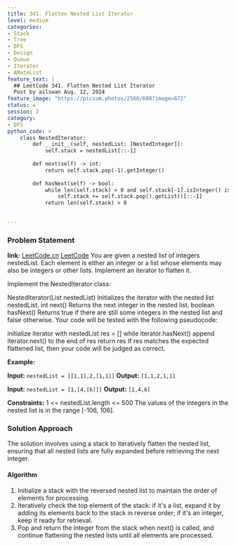 ```yaml
---
title: 341. Flatten Nested List Iterator
level: medium
categories:
- Stack
- Tree
- DFS
- Design
- Queue
- Iterator
- AMateList
feature_text: |
  ## LeetCode 341. Flatten Nested List Iterator
  Post by ailswan Aug. 12, 2024
feature_image: "https://picsum.photos/2560/600?image=872"
status: ★
session: 2
category:
- DFS
python_code: >
    class NestedIterator:
        def __init__(self, nestedList: [NestedInteger]):
            self.stack = nestedList[::-1]
        
        def next(self) -> int:
            return self.stack.pop(-1).getInteger()
        
        def hasNext(self) -> bool:
            while len(self.stack) > 0 and self.stack[-1].isInteger() is False:
                self.stack += self.stack.pop().getList()[::-1]
            return len(self.stack) > 0
 

---
```


### Problem Statement
**link:**
[LeetCode.cn](https://leetcode.cn/problems/flatten-nested-list-iterator/)
[LeetCode](https://leetcode.com/flatten-nested-list-iterator/)
You are given a nested list of integers nestedList. Each element is either an integer or a list whose elements may also be integers or other lists. Implement an iterator to flatten it.

Implement the NestedIterator class:

NestedIterator(List<NestedInteger> nestedList) Initializes the iterator with the nested list nestedList.
int next() Returns the next integer in the nested list.
boolean hasNext() Returns true if there are still some integers in the nested list and false otherwise.
Your code will be tested with the following pseudocode:

initialize iterator with nestedList
res = []
while iterator.hasNext()
    append iterator.next() to the end of res
return res
If res matches the expected flattened list, then your code will be judged as correct.

**Example:**

**Input:** `nestedList = [[1,1],2,[1,1]]`
**Output:** `[1,1,2,1,1]`
 
**Input:** `nestedList = [1,[4,[6]]]`
**Output:** `[1,4,6]`

**Constraints:**
1 <= nestedList.length <= 500
The values of the integers in the nested list is in the range [-106, 106].
 
### Solution Approach
The solution involves using a stack to iteratively flatten the nested list, ensuring that all nested lists are fully expanded before retrieving the next integer.

#### Algorithm
1. Initialize a stack with the reversed nested list to maintain the order of elements for processing.
2. Iteratively check the top element of the stack: if it's a list, expand it by adding its elements back to the stack in reverse order; if it's an integer, keep it ready for retrieval.
3. Pop and return the integer from the stack when next() is called, and continue flattening the nested lists until all elements are processed.